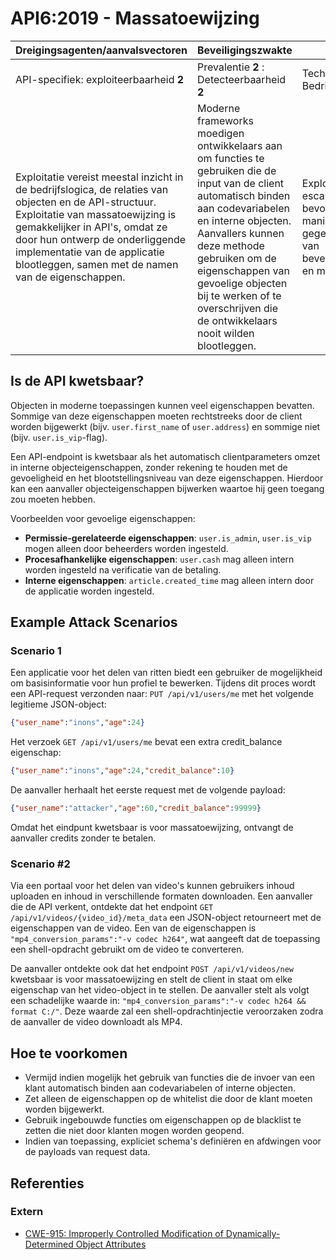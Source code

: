 API6:2019 - Massatoewijzing
===========================

| Dreigingsagenten/aanvalsvectoren | Beveiligingszwakte | Gevolgen |
| - | - | - |
| API-specifiek: exploiteerbaarheid **2** | Prevalentie **2** : Detecteerbaarheid **2** | Technisch **2** : Bedrijfsspecifiek |
| Exploitatie vereist meestal inzicht in de bedrijfslogica, de relaties van objecten en de API-structuur. Exploitatie van massatoewijzing is gemakkelijker in API's, omdat ze door hun ontwerp de onderliggende implementatie van de applicatie blootleggen, samen met de namen van de eigenschappen. | Moderne frameworks moedigen ontwikkelaars aan om functies te gebruiken die de input van de client automatisch binden aan codevariabelen en interne objecten. Aanvallers kunnen deze methode gebruiken om de eigenschappen van gevoelige objecten bij te werken of te overschrijven die de ontwikkelaars nooit wilden blootleggen. | Exploitatie kan leiden tot escalatie van bevoegdheden, manipulatie van gegevens, het omzeilen van beveiligingsmechanismen en meer. |

## Is de API kwetsbaar?

Objecten in moderne toepassingen kunnen veel eigenschappen bevatten. Sommige van
deze eigenschappen moeten rechtstreeks door de client worden bijgewerkt (bijv.
`user.first_name` of `user.address`) en sommige niet (bijv. `user.is_vip`-flag).

Een API-endpoint is kwetsbaar als het automatisch clientparameters omzet in
interne objecteigenschappen, zonder rekening te houden met de gevoeligheid en het
blootstellingsniveau van deze eigenschappen. Hierdoor kan een aanvaller
objecteigenschappen bijwerken waartoe hij geen toegang zou moeten hebben.

Voorbeelden voor gevoelige eigenschappen:

* **Permissie-gerelateerde eigenschappen**: `user.is_admin`, `user.is_vip` mogen
  alleen door beheerders worden ingesteld.
* **Procesafhankelijke eigenschappen**: `user.cash` mag alleen intern worden
  ingesteld na verificatie van de betaling.
* **Interne eigenschappen**: `article.created_time` mag alleen intern door de
  applicatie worden ingesteld.

## Example Attack Scenarios

### Scenario 1

Een applicatie voor het delen van ritten biedt een gebruiker de mogelijkheid om
basisinformatie voor hun profiel te bewerken. Tijdens dit proces wordt een
API-request verzonden naar: `PUT /api/v1/users/me` met het volgende legitieme
JSON-object:

```json
{"user_name":"inons","age":24}
```

Het verzoek `GET /api/v1/users/me` bevat een extra credit_balance eigenschap:

```json
{"user_name":"inons","age":24,"credit_balance":10}
```

De aanvaller herhaalt het eerste request met de volgende payload:

```json
{"user_name":"attacker","age":60,"credit_balance":99999}
```

Omdat het eindpunt kwetsbaar is voor massatoewijzing, ontvangt de aanvaller
credits zonder te betalen.

### Scenario #2

Via een portaal voor het delen van video's kunnen gebruikers inhoud uploaden en
inhoud in verschillende formaten downloaden. Een aanvaller die de API verkent,
ontdekte dat het endpoint `GET /api/v1/videos/{video_id}/meta_data` een
JSON-object retourneert met de eigenschappen van de video. Een van de
eigenschappen is `"mp4_conversion_params":"-v codec h264"`, wat aangeeft dat de
toepassing een shell-opdracht gebruikt om de video te converteren.

De aanvaller ontdekte ook dat het endpoint `POST /api/v1/videos/new` kwetsbaar
is voor massatoewijzing en stelt de client in staat om elke eigenschap van het
video-object in te stellen. De aanvaller stelt als volgt een schadelijke waarde
in: `"mp4_conversion_params":"-v codec h264 && format C:/"`. Deze waarde zal een
shell-opdrachtinjectie veroorzaken zodra de aanvaller de video downloadt als MP4.

## Hoe te voorkomen

* Vermijd indien mogelijk het gebruik van functies die de invoer van een klant
  automatisch binden aan codevariabelen of interne objecten.
* Zet alleen de eigenschappen op de whitelist die door de klant moeten worden
  bijgewerkt.
* Gebruik ingebouwde functies om eigenschappen op de blacklist te zetten die
  niet door klanten mogen worden geopend.
* Indien van toepassing, expliciet schema's definiëren en afdwingen voor de
  payloads van request data.

## Referenties

### Extern

* [CWE-915: Improperly Controlled Modification of Dynamically-Determined Object Attributes][1]

[1]: https://cwe.mitre.org/data/definitions/915.html
